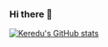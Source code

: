 ### Hi there 👋
[![Keredu's GitHub stats](https://github-readme-stats-rho-wheat-19.vercel.app/api?username=Keredu&show_icons=true&theme=radical)](https://github.com/Keredu/github-readme-stats)
<!--
**Keredu/Keredu** is a ✨ _special_ ✨ repository because its `README.md` (this file) appears on your GitHub profile.

Here are some ideas to get you started:

- 🔭 I’m currently working on ...
- 🌱 I’m currently learning ...
- 👯 I’m looking to collaborate on ...
- 🤔 I’m looking for help with ...
- 💬 Ask me about ...
- 📫 How to reach me: ...
- 😄 Pronouns: ...
- ⚡ Fun fact: ...
-->

